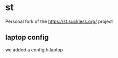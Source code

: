 # st

Personal fork of the https://st.suckless.org/ project

## laptop config

we added a config.h.laptop
